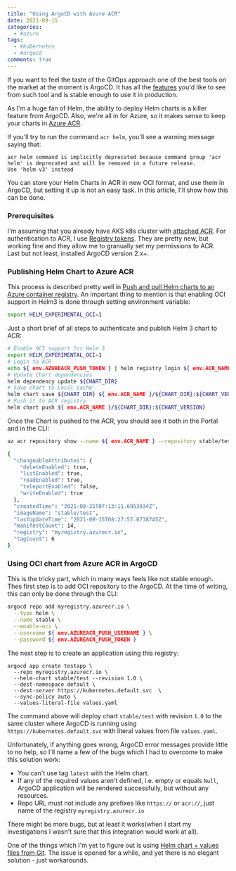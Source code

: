 ```yaml
---
title: "Using ArgoCD with Azure ACR"
date: 2021-09-15
categories:
  - #azure
tags:
  - #kubernetes
  - #argocd
comments: true
---
```


If you want to feel the taste of the GitOps approach one of the best tools
on the market at the moment is ArgoCD. It has all the [features](https://argoproj.github.io/argo-cd/#features)
you'd like to see from such tool and is stable enough to use it in production.

As I'm a huge fan of Helm, the ability to deploy Helm charts is a killer
feature from ArgoCD. Also, we're all in for Azure, so it makes sense to keep
your charts in [Azure ACR](https://docs.microsoft.com/en-us/azure/container-registry/container-registry-helm-repos).

If you'll try to run the command `acr helm`, you'll see a warning message saying
that:

```
acr helm command is implicitly deprecated because command group 'acr helm' is deprecated and will be removed in a future release.
Use 'helm v3' instead
```

You can store your Helm Charts in ACR in new OCI format, and use them in ArgoCD,
but setting it up is not an easy task. In this article, I'll show how this can
be done.

### Prerequisites

I'm assuming that you already have AKS k8s cluster with [attached ACR](https://docs.microsoft.com/en-us/azure/aks/cluster-container-registry-integration?tabs=azure-cli#create-a-new-aks-cluster-with-acr-integration).
For authentication to ACR, I use [Registry tokens](https://docs.microsoft.com/en-us/azure/container-registry/container-registry-repository-scoped-permissions).
They are pretty new, but working fine and they allow me to granually set my
permissions to ACR. Last but not least, installed ArgoCD version 2.x+.

### Publishing Helm Chart to Azure ACR

This process is described pretty well in [Push and pull Helm charts to an Azure container registry](https://docs.microsoft.com/en-us/azure/container-registry/container-registry-helm-repos).
An important thing to mention is that enabling OCI support in Helm3 is done
through setting environment variable:

```bash
export HELM_EXPERIMENTAL_OCI=1
```

Just a short brief of all steps to authenticate and publish Helm 3 chart to ACR:

```bash
# Enable OCI support for Helm 3
export HELM_EXPERIMENTAL_OCI=1
# Login to ACR
echo ${ env.AZUREACR_PUSH_TOKEN } | helm registry login ${ env.ACR_NAME } --username ${ env.AZUREACR_PUSH_USERNAME } --password-stdin
# Update Chart dependencies
helm dependency update ${CHART_DIR}
# Save chart to Local cache
helm chart save ${CHART_DIR} ${ env.ACR_NAME }/${CHART_DIR}:${CHART_VERSION}
# Push it to ACR registry
helm chart push ${ env.ACR_NAME }/${CHART_DIR}:${CHART_VERSION}
```

Once the Chart is pushed to the ACR, you should see it both in the Portal and in
the CLI:

```bash
az acr repository show --name ${ env.ACR_NAME } --repository stable/test

{
  "changeableAttributes": {
    "deleteEnabled": true,
    "listEnabled": true,
    "readEnabled": true,
    "teleportEnabled": false,
    "writeEnabled": true
  },
  "createdTime": "2021-08-25T07:13:11.6953934Z",
  "imageName": "stable/test",
  "lastUpdateTime": "2021-09-15T08:27:57.0738745Z",
  "manifestCount": 14,
  "registry": "myregistry.azurecr.io",
  "tagCount": 6
}
```

### Using OCI chart from Azure ACR in ArgoCD

This is the tricky part, which in many ways feels like not stable enough.
Thes first step is to add OCI repository to the ArgoCD. At the time of writing,
this can only be done through the CLI:

```bash
argocd repo add myregistry.azurecr.io \
  --type helm \
  --name stable \
  --enable-oci \
  --username ${ env.AZUREACR_PUSH_USERNAME } \
  --password ${ env.AZUREACR_PUSH_TOKEN }
```

The next step is to create an application using this registry:

```
argocd app create testapp \
  --repo myregistry.azurecr.io \
  --helm-chart stable/test --revision 1.0 \
  --dest-namespace default \
  --dest-server https://kubernetes.default.svc  \
  --sync-policy auto \
  --values-literal-file values.yaml
```

The command above will deploy chart `stable/test` with revision `1.0` to the
same cluster where ArgoCD is running using `https://kubernetes.default.svc`
with literal values from file `values.yaml`.

Unfortunately, if anything goes wrong, ArgoCD error messages provide little to
no help, so I'll name a few of the bugs which I had to overcome to make this
solution work:
- You can't use tag `latest` with the Helm chart.
- If any of the required values aren't defined, i.e. empty or equals `Null`,
  ArgoCD application will be rendered successfully, but without any resources.
- Repo URL must not include any prefixes like `https://` or `acr://`, just name
  of the registry `myregistry.azurecr.io`

There might be more bugs, but at least it works(when I start my investigations
I wasn't sure that this integration would work at all).

One of the things which I'm yet to figure out is using [Helm chart + values files from Git](https://github.com/argoproj/argo-cd/issues/2789).
The issue is opened for a while, and yet there is no elegant solution - just
workarounds.
